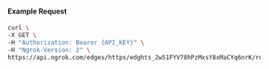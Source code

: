 <!-- Code generated for API Clients. DO NOT EDIT. -->

#### Example Request

```bash
curl \
-X GET \
-H "Authorization: Bearer {API_KEY}" \
-H "Ngrok-Version: 2" \
https://api.ngrok.com/edges/https/edghts_2w51FYV78hPzMxsY8xMaCYq6nrK/routes/edghtsrt_2w51FZJIJIW4p510ts8N2D2CyKx/oidc
```
